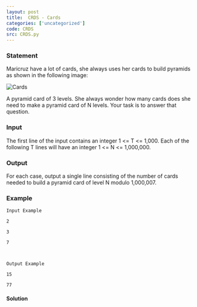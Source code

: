 ```yaml
---
layout: post
title:  CRDS - Cards
categories: ['uncategorized']
code: CRDS
src: CRDS.py
---
```


### **Statement**

Maricruz have a lot of cards, she always uses her cards to build pyramids as
shown in the following image:  

![Cards](../../content/francky:cards)

A pyramid card of 3 levels. She always wonder how many cards does she need to
make a pyramid card of N levels. Your task is to answer that question.

### Input

The first line of the input contains an integer 1 <= T <= 1,000. Each of
the following T lines will have an integer 1  <= N <= 1,000,000.

### Output

For each case, output a single line consisting of the number of cards needed
to build a pyramid card of level N modulo 1,000,007.

### Example

    
    
    Input Example
    2
    3
    7
    
    Output Example
    15
    77



#### **Solution**



